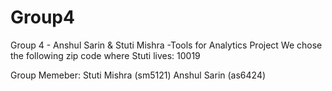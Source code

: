 # Group4
Group 4 - Anshul Sarin &amp; Stuti Mishra -Tools for Analytics Project
We chose the following zip code where Stuti lives: 10019



Group Memeber: Stuti Mishra (sm5121)
               Anshul Sarin (as6424)
